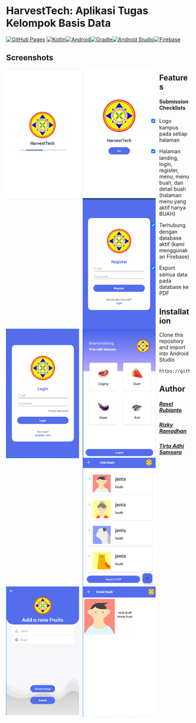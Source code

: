 # HarvestTech: Aplikasi Tugas Kelompok Basis Data
[![GitHub Pages](https://img.shields.io/badge/GitHub_Pages-181717.svg?&style=flat&logo=github&logoColor=white)](https://tirtadhi.github.io/)
[![Kotlin](https://img.shields.io/badge/Kotlin-%230095D5.svg?&style=flat&logo=kotlin&logoColor=white)](https://kotlinlang.org/)[![Android](https://img.shields.io/badge/Android-3DDC84.svg?&style=flat&logo=android&logoColor=white)](https://www.android.com/)[![Gradle](https://img.shields.io/badge/Gradle-02303A.svg?&style=flat&logo=gradle&logoColor=white)](https://gradle.org/)[![Android Studio](https://img.shields.io/badge/Android_Studio-3DDC84.svg?&style=flat&logo=android-studio&logoColor=white)](https://developer.android.com/studio)[![Firebase](https://img.shields.io/badge/Firebase-FFCA28.svg?&style=flat&logo=firebase&logoColor=white)](https://firebase.google.com/)


## Screenshots
<img src="https://raw.githubusercontent.com/tirtadhi/Tugas_Kelompok_BasisData/main/splash.png"
     alt="Splash Screen"
     style="float: left; margin-right: 10px;"
     width="200" /><img src="https://raw.githubusercontent.com/tirtadhi//Tugas_Kelompok_BasisData/main/landing.png"
     alt="Landing Page"
     style="float: left; margin-right: 10px;"
     width="200" /> <img src="https://raw.githubusercontent.com/tirtadhi//Tugas_Kelompok_BasisData/main/register.png"
     alt="Register Page"
     style="float: left; margin-right: 10px;"
     width="200" /> <img src="https://raw.githubusercontent.com/tirtadhi//Tugas_Kelompok_BasisData/main/login.png"
     alt="Login Page"
     style="float: left; margin-right: 10px;"
     width="200" /><img src="https://raw.githubusercontent.com/tirtadhi//Tugas_Kelompok_BasisData/main/menu.png"
     alt="Menu Page"
     style="float: left; margin-right: 10px;"
     width="200" /><img src="https://raw.githubusercontent.com/tirtadhi//Tugas_Kelompok_BasisData/main/buahmain.png"
     alt="BuahMain Page"
     style="float: left; margin-right: 10px;"
     width="200" /><img src="https://raw.githubusercontent.com/tirtadhi//Tugas_Kelompok_BasisData/main/tambahbuah.png"
     alt="AddBuah Page"
     style="float: left; margin-right: 10px;"
     width="200" /><img src="https://raw.githubusercontent.com/tirtadhi//Tugas_Kelompok_BasisData/main/detailbuah.png"
     alt="DetaiBuah Page"
     style="float: left; margin-right: 10px;"
     width="200" />




 ## Features
#### Submission Checklists
- [x] Logo kampus pada setiap halaman
- [x] Halaman landing, login, register, menu, menu buah, dan detail buah (halaman menu yang aktif hanya BUAH)
- [x] Terhubung dengan database aktif (kami menggunakan Firebase)
- [x] Export semua data pada database ke PDF


## Installation
Clone this repository and import into Android Studio
```
https://github.com/tirtadhi/Tugas_Kelompok_BasisData.git
```

## Author
##### [Rasel Rubianto](https://www.linkedin.com/in/rasel-rubianto-738642232/)
##### [Rizky Ramadhan](https://www.linkedin.com/in/rizky-ramadhan-9b7ba3286)
##### [Tirta Adhi Samsara](https://www.linkedin.com/in/tirtaadhisamsara/)
